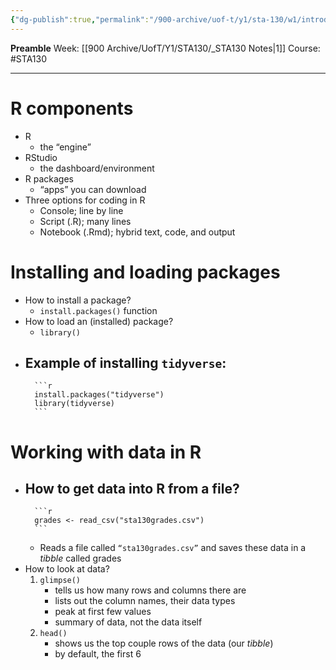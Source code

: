 ```yaml
---
{"dg-publish":true,"permalink":"/900-archive/uof-t/y1/sta-130/w1/introduction-to-r/","created":"2024-01-15T13:30:59.791-08:00","updated":"2024-02-06T12:10:51.000-08:00"}
---
```


**Preamble**
Week: [[900 Archive/UofT/Y1/STA130/_STA130 Notes\|1]]
Course: #STA130

---
# R components

- R
	- the “engine”
- RStudio
	- the dashboard/environment
- R packages
	- “apps” you can download
- Three options for coding in R
	- Console; line by line
	- Script (.R); many lines
	- Notebook (.Rmd); hybrid text, code, and output

# Installing and loading packages

- How to install a package?
	- `install.packages()` function
- How to load an (installed) package?
	- `library()`
- Example of installing `tidyverse`:
	-  
		```r
		install.packages("tidyverse")
		library(tidyverse)
		```

# Working with data in R

- How to get data into R from a file?
	- 
		```r
		grades <- read_csv("sta130grades.csv")
		```
	- Reads a file called `“sta130grades.csv”` and saves these data in a *tibble* called grades
- How to look at data?
	1. `glimpse()`
		- tells us how many rows and columns there are
		- lists out the column names, their data types
		- peak at first few values
		- summary of data, not the data itself
	2. `head()`
		- shows us the top couple rows of the data (our *tibble*)
		- by default, the first 6